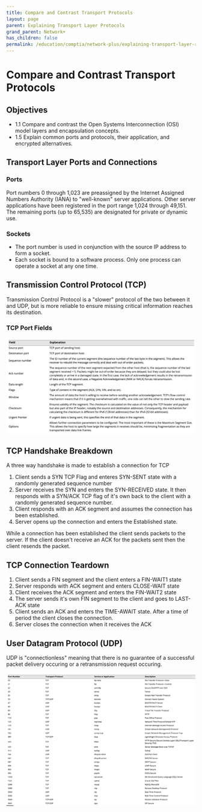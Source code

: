 ```yaml
---
title: Compare and Contrast Transport Protocols
layout: page 
parent: Explaining Transport Layer Protocols 
grand_parent: Network+
has_children: false 
permalink: /education/comptia/network-plus/explaining-transport-layer-rotocols/compare-and-contrast-transport-rotocols/
---
```


# Compare and Contrast Transport Protocols

## Objectives

- 1.1 Compare and contrast the Open Systems Interconnection (OSI) model layers and encapsulation concepts.
- 1.5 Explain common ports and protocols, their application, and encrypted alternatives.

## Transport Layer Ports and Connections

### Ports

Port numbers 0 through 1,023 are preassigned by the Internet Assigned Numbers Authority (IANA) to "well-known" server applications. Other server applications have been registered in the port range 1,024 through 49,151. The remaining ports (up to 65,535) are designated for private or dynamic use.

### Sockets

- The port number is used in conjunction with the source IP address to form a socket.
- Each socket is bound to a software process. Only one process can operate a socket at any one time.

## Transmission Control Protocol (TCP)

Transmission Control Protocol is a "slower" protocol of the two between it and UDP, but is more reliable to ensure missing critical information reaches its destination.

### TCP Port Fields

![alt text](tcp-ports.png)

## TCP Handshake Breakdown

A three way handshake is made to establish a connection for TCP

1. Client sends a SYN TCP Flag and enteres SYN-SENT state with a randomly generated sequence number
2. Server receives the SYN and enters the SYN-RECEIVED state. It then responds with a SYN/ACK TCP flag of it's own back to the client with a randomly generated sequence number.
3. Client responds with an ACK segment and assumes the connection has been established.
4. Server opens up the connection and enters the Established state.

While a connection has been established the client sends packets to the server. If the client doesn't receive an ACK for the packets sent then the client resends the packet.
## TCP Connection Teardown

1. Client sends a FIN segment and the client enters a FIN-WAIT1 state
2. Server responds with ACK segment and enters CLOSE-WAIT state
3. Client receives the ACK segment and enters the FIN-WAIT2 state
4. The server sends it's own FIN segment to the client and goes to LAST-ACK state
5. Client sends an ACK and enters the TIME-AWAIT state. After a time of period the client closes the connection.
6. Server closes the connection when it receives the ACK 

## User Datagram Protocol (UDP)

UDP is "connectionless" meaning that there is no guarantee of a successful packet delivery occuring or a retransmission request occuring.

![alt text](common-ports.png)